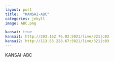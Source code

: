 ```yaml
---
layout: post
title:  "KANSAI-ABC"
categories: jekyll
image: ABC.png

kansai: true
kansai1: http://203.162.76.92:5021/live/321|c03
kansai2: http://113.53.228.67:5021/live/321|c03
---
```

KANSAI-ABC
